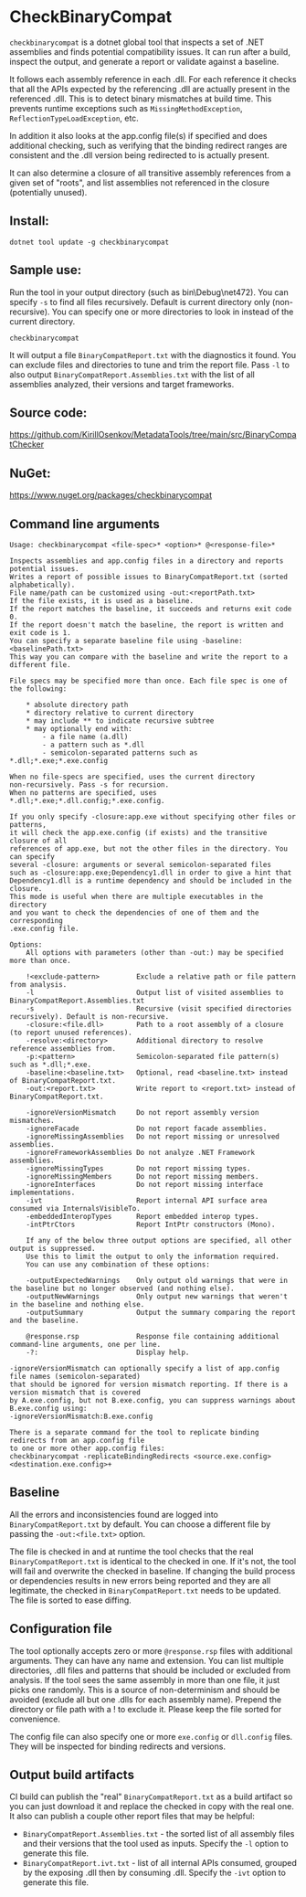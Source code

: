 ﻿# CheckBinaryCompat

`checkbinarycompat` is a dotnet global tool that inspects a set of .NET assemblies and finds potential compatibility issues.
It can run after a build, inspect the output, and generate a report or validate against a baseline.

It follows each assembly reference in each .dll. For each reference it checks that all the APIs expected by the referencing .dll are actually present in the referenced .dll. This is to detect binary mismatches at build time. This prevents runtime exceptions such as `MissingMethodException`, `ReflectionTypeLoadException`, etc.

In addition it also looks at the app.config file(s) if specified and does additional checking, such as verifying that the binding redirect ranges are consistent and the .dll version being redirected to is actually present.

It can also determine a closure of all transitive assembly references from a given set of "roots", and list assemblies not referenced in the closure (potentially unused).

## Install:
```
dotnet tool update -g checkbinarycompat
```

## Sample use:

Run the tool in your output directory (such as bin\Debug\net472). You can specify `-s` to find all files recursively. Default is current directory only (non-recursive). You can specify one or more directories to look in instead of the current directory.
```
checkbinarycompat
```

It will output a file `BinaryCompatReport.txt` with the diagnostics it found. You can exclude files and directories to tune and trim the report file.
Pass `-l` to also output `BinaryCompatReport.Assemblies.txt` with the list of all assemblies analyzed, their versions and target frameworks.

## Source code:
https://github.com/KirillOsenkov/MetadataTools/tree/main/src/BinaryCompatChecker

## NuGet:
https://www.nuget.org/packages/checkbinarycompat

## Command line arguments

```
Usage: checkbinarycompat <file-spec>* <option>* @<response-file>*

Inspects assemblies and app.config files in a directory and reports potential issues.
Writes a report of possible issues to BinaryCompatReport.txt (sorted alphabetically).
File name/path can be customized using -out:<reportPath.txt>
If the file exists, it is used as a baseline.
If the report matches the baseline, it succeeds and returns exit code 0.
If the report doesn't match the baseline, the report is written and exit code is 1.
You can specify a separate baseline file using -baseline:<baselinePath.txt>
This way you can compare with the baseline and write the report to a different file.

File specs may be specified more than once. Each file spec is one of the following:

    * absolute directory path
    * directory relative to current directory
    * may include ** to indicate recursive subtree
    * may optionally end with:
        - a file name (a.dll)
        - a pattern such as *.dll
        - semicolon-separated patterns such as *.dll;*.exe;*.exe.config

When no file-specs are specified, uses the current directory
non-recursively. Pass -s for recursion.
When no patterns are specified, uses *.dll;*.exe;*.dll.config;*.exe.config.

If you only specify -closure:app.exe without specifying other files or patterns,
it will check the app.exe.config (if exists) and the transitive closure of all
references of app.exe, but not the other files in the directory. You can specify
several -closure: arguments or several semicolon-separated files
such as -closure:app.exe;Dependency1.dll in order to give a hint that
Dependency1.dll is a runtime dependency and should be included in the closure.
This mode is useful when there are multiple executables in the directory
and you want to check the dependencies of one of them and the corresponding
.exe.config file.

Options:
    All options with parameters (other than -out:) may be specified more than once.

    !<exclude-pattern>         Exclude a relative path or file pattern from analysis.
    -l                         Output list of visited assemblies to BinaryCompatReport.Assemblies.txt
    -s                         Recursive (visit specified directories recursively). Default is non-recursive.
    -closure:<file.dll>        Path to a root assembly of a closure (to report unused references).
    -resolve:<directory>       Additional directory to resolve reference assemblies from.
    -p:<pattern>               Semicolon-separated file pattern(s) such as *.dll;*.exe.
    -baseline:<baseline.txt>   Optional, read <baseline.txt> instead of BinaryCompatReport.txt.
    -out:<report.txt>          Write report to <report.txt> instead of BinaryCompatReport.txt.

    -ignoreVersionMismatch     Do not report assembly version mismatches.
    -ignoreFacade              Do not report facade assemblies.
    -ignoreMissingAssemblies   Do not report missing or unresolved assemblies.
    -ignoreFrameworkAssemblies Do not analyze .NET Framework assemblies.
    -ignoreMissingTypes        Do not report missing types.
    -ignoreMissingMembers      Do not report missing members.
    -ignoreInterfaces          Do not report missing interface implementations.
    -ivt                       Report internal API surface area consumed via InternalsVisibleTo.
    -embeddedInteropTypes      Report embedded interop types.
    -intPtrCtors               Report IntPtr constructors (Mono).

    If any of the below three output options are specified, all other output is suppressed.
    Use this to limit the output to only the information required.
    You can use any combination of these options:

    -outputExpectedWarnings    Only output old warnings that were in the baseline but no longer observed (and nothing else).
    -outputNewWarnings         Only output new warnings that weren't in the baseline and nothing else.
    -outputSummary             Output the summary comparing the report and the baseline.

    @response.rsp              Response file containing additional command-line arguments, one per line.
    -?:                        Display help.

-ignoreVersionMismatch can optionally specify a list of app.config file names (semicolon-separated)
that should be ignored for version mismatch reporting. If there is a version mismatch that is covered
by A.exe.config, but not B.exe.config, you can suppress warnings about B.exe.config using:
-ignoreVersionMismatch:B.exe.config

There is a separate command for the tool to replicate binding redirects from an app.config file
to one or more other app.config files:
checkbinarycompat -replicateBindingRedirects <source.exe.config> <destination.exe.config>+
```

## Baseline

All the errors and inconsistencies found are logged into `BinaryCompatReport.txt` by default. You can choose a different file by passing the `-out:<file.txt>` option.

The file is checked in and at runtime the tool checks that the real `BinaryCompatReport.txt` is identical to the checked in one. If it's not, the tool will fail and overwrite the checked in baseline. If changing the build process or dependencies results in new errors being reported and they are all legitimate, the checked in `BinaryCompatReport.txt` needs to be updated. The file is sorted to ease diffing.

## Configuration file

The tool optionally accepts zero or more `@response.rsp` files with additional arguments. They can have any name and extension. You can list multiple directories, .dll files and patterns that should be included or excluded from analysis. If the tool sees the same assembly in more than one file, it just picks one randomly. This is a source of non-determinism and should be avoided (exclude all but one .dlls for each assembly name). Prepend the directory or file path with a ! to exclude it. Please keep the file sorted for convenience.

The config file can also specify one or more `exe.config` or `dll.config` files. They will be inspected for binding redirects and versions.

## Output build artifacts
CI build can publish the "real" `BinaryCompatReport.txt` as a build artifact so you can just download it and replace the checked in copy with the real one. It also can publish a couple other report files that may be helpful:

 * `BinaryCompatReport.Assemblies.txt` - the sorted list of all assembly files and their versions that the tool used as inputs. Specify the `-l` option to generate this file.
 * `BinaryCompatReport.ivt.txt` - list of all internal APIs consumed, grouped by the exposing .dll then by consuming .dll. Specify the `-ivt` option to generate this file.
